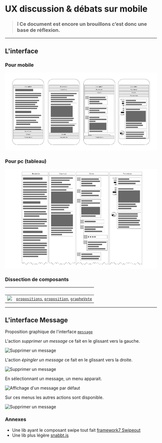
UX discussion & débats sur mobile
===

> ### :grey_exclamation: Ce document est encore un brouillons c’est donc une base de réflexion.

---
## L'interface

### Pour mobile

<img src="Processus décisionnels-mobile.png">


### Pour pc (tableau)

<img src="Processus décisionnels-pc-tableau.png">

### Dissection de composants

&nbsp; | &nbsp;
------------ | -------------
<img width="350px" src="dissection-composants-propositions.png"> | [`propositions`](), [`proposition`](), [`grapheVote`]()

---
## L'interface Message

Proposition graphique de l'interface [`message`](../../1-OpenUi/discussion)

L'action *supprimer un message* ce fait en le glissant vers la gauche.

![Supprimer un message](UX-Message-Actions-Swipe-Kill.png)

L'action *épingler un message* ce fait en le glissant vers la droite.

![Supprimer un message](UX-Message-Actions-Swipe-Send.png)

En sélectionnant un message, un menu apparait.

![Affichage d'un message par défaut](UX-Message-Actions-Menu.png)

Sur ces menus les autres actions sont disponible.

![Supprimer un message](UX-Message-Actions-Menu-Details.png)

### Annexes

- Une lib ayant le composant swipe tout fait [framework7 Swipeout](http://framework7.io/docs/swipeout.html)
- Une lib plus légère [snabbt.js](http://daniel-lundin.github.io/snabbt.js/#transform-origin-example)

